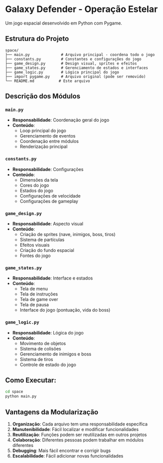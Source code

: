 # Galaxy Defender - Operação Estelar

Um jogo espacial desenvolvido em Python com Pygame.

## Estrutura do Projeto

```
space/
├── main.py              # Arquivo principal - coordena todo o jogo
├── constants.py         # Constantes e configurações do jogo
├── game_design.py       # Design visual, sprites e efeitos
├── game_states.py       # Gerenciamento de estados e interfaces
├── game_logic.py        # Lógica principal do jogo
├── import pygame.py     # Arquivo original (pode ser removido)
└── README.md           # Este arquivo
```

## Descrição dos Módulos

### `main.py`
- **Responsabilidade**: Coordenação geral do jogo
- **Conteúdo**:
  - Loop principal do jogo
  - Gerenciamento de eventos
  - Coordenação entre módulos
  - Renderização principal

### `constants.py`
- **Responsabilidade**: Configurações
- **Conteúdo**:
  - Dimensões da tela
  - Cores do jogo
  - Estados do jogo
  - Configurações de velocidade
  - Configurações de gameplay

### `game_design.py`
- **Responsabilidade**: Aspecto visual
- **Conteúdo**:
  - Criação de sprites (nave, inimigos, boss, tiros)
  - Sistema de partículas
  - Efeitos visuais
  - Criação do fundo espacial
  - Fontes do jogo

### `game_states.py`
- **Responsabilidade**: Interface e estados
- **Conteúdo**:
  - Tela de menu
  - Tela de instruções
  - Tela de game over
  - Tela de pausa
  - Interface do jogo (pontuação, vida do boss)

### `game_logic.py`
- **Responsabilidade**: Lógica do jogo
- **Conteúdo**:
  - Movimento de objetos
  - Sistema de colisões
  - Gerenciamento de inimigos e boss
  - Sistema de tiros
  - Controle de estado do jogo

##  Como Executar:

```bash
cd space
python main.py
```

##  Vantagens da Modularização

1. **Organização**: Cada arquivo tem uma responsabilidade específica
2. **Manutenibilidade**: Fácil localizar e modificar funcionalidades
3. **Reutilização**: Funções podem ser reutilizadas em outros projetos
4. **Colaboração**: Diferentes pessoas podem trabalhar em módulos diferentes
5. **Debugging**: Mais fácil encontrar e corrigir bugs
6. **Escalabilidade**: Fácil adicionar novas funcionalidades



